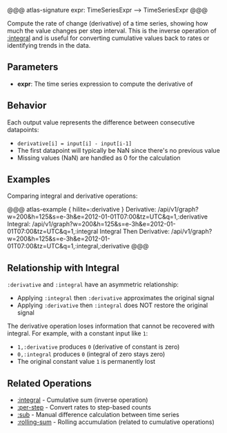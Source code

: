 @@@ atlas-signature
expr: TimeSeriesExpr
-->
TimeSeriesExpr
@@@

Compute the rate of change (derivative) of a time series, showing how much the value changes
per step interval. This is the inverse operation of [:integral](integral.md) and is useful for
converting cumulative values back to rates or identifying trends in the data.

## Parameters

* **expr**: The time series expression to compute the derivative of

## Behavior

Each output value represents the difference between consecutive datapoints:

- `derivative[i] = input[i] - input[i-1]`
- The first datapoint will typically be NaN since there's no previous value
- Missing values (NaN) are handled as 0 for the calculation

## Examples

Comparing integral and derivative operations:

@@@ atlas-example { hilite=:derivative }
Derivative: /api/v1/graph?w=200&h=125&s=e-3h&e=2012-01-01T07:00&tz=UTC&q=1,:derivative
Integral: /api/v1/graph?w=200&h=125&s=e-3h&e=2012-01-01T07:00&tz=UTC&q=1,:integral
Integral Then Derivative: /api/v1/graph?w=200&h=125&s=e-3h&e=2012-01-01T07:00&tz=UTC&q=1,:integral,:derivative
@@@

## Relationship with Integral

`:derivative` and `:integral` have an asymmetric relationship:

- Applying `:integral` then `:derivative` approximates the original signal
- Applying `:derivative` then `:integral` does NOT restore the original signal

The derivative operation loses information that cannot be recovered with integral. For example,
with a constant input like `1`:

- `1,:derivative` produces `0` (derivative of constant is zero)
- `0,:integral` produces `0` (integral of zero stays zero)
- The original constant value `1` is permanently lost

## Related Operations

* [:integral](integral.md) - Cumulative sum (inverse operation)
* [:per-step](per-step.md) - Convert rates to step-based counts
* [:sub](sub.md) - Manual difference calculation between time series
* [:rolling-sum](rolling-sum.md) - Rolling accumulation (related to cumulative operations)